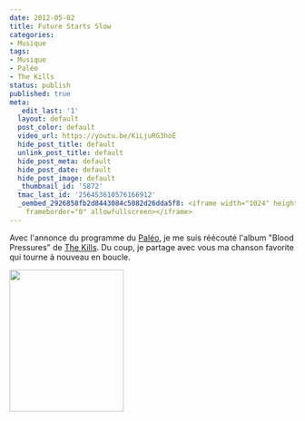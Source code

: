 ```yaml
---
date: 2012-05-02
title: Future Starts Slow
categories:
- Musique
tags:
- Musique
- Paléo
- The Kills
status: publish
published: true
meta:
  _edit_last: '1'
  layout: default
  post_color: default
  video_url: https://youtu.be/KiLjuRG3hoE
  hide_post_title: default
  unlink_post_title: default
  hide_post_meta: default
  hide_post_date: default
  hide_post_image: default
  _thumbnail_id: '5872'
  tmac_last_id: '256453610576166912'
  _oembed_2926858fb2d8443084c5082d26dda5f8: <iframe width="1024" height="576" src="https://www.youtube.com/embed/KiLjuRG3hoE?fs=1&feature=oembed"
    frameborder="0" allowfullscreen></iframe>
---
```

Avec l'annonce du programme du <a title="Le site du festival" href="https://www.paleo.ch/">Paléo</a>, je me suis réécouté l'album "Blood Pressures" de <a title="Le site du groupe" href="https://www.thekills.tv/">The Kills</a>. Du coup, je partage avec vous ma chanson favorite qui tourne à nouveau en boucle. <!--more-->

<a href="https://dlgjp9x71cipk.cloudfront.net/2012/05/theKills.jpg"><img class="alignnone size-medium wp-image-5872" title="The Kills" src="https://dlgjp9x71cipk.cloudfront.net/2012/05/theKills-201x250.jpg" alt="" width="201" height="250" /></a>

